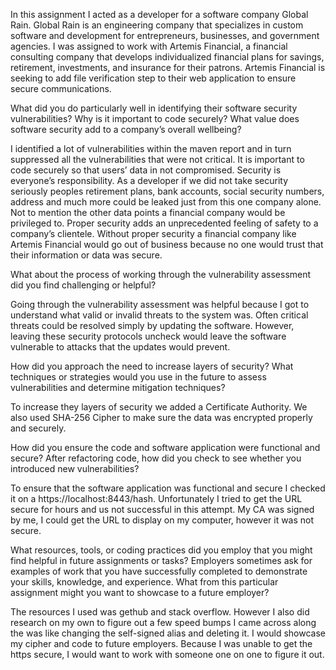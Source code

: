 
In this assignment I acted as a developer for a software company Global Rain. Global Rain is an engineering company that specializes in custom software and development for entrepreneurs, businesses, and government agencies. I was assigned to work with Artemis Financial, a financial consulting company that develops individualized financial plans for savings, retirement, investments, and insurance for their patrons. Artemis Financial is seeking to add file verification step to their web application to ensure secure communications. 

What did you do particularly well in identifying their software security vulnerabilities? Why is it important to code securely? What value does software security add to a company’s overall wellbeing?

I identified a lot of vulnerabilities within the maven report and in turn suppressed all the vulnerabilities that were not critical. It is important to code securely so that users’ data in not compromised. Security is everyone’s responsibility. As a developer if we did not take security seriously peoples retirement plans, bank accounts, social security numbers, address and much more could be leaked just from this one company alone. Not to mention the other data points a financial company would be privileged to. Proper security adds an unprecedented feeling of safety to a  company’s clientele. Without proper security a financial company like Artemis Financial would go out of business because no one would trust that their information or data was secure.  

What about the process of working through the vulnerability assessment did you find challenging or helpful?

Going through the vulnerability assessment was helpful because I got to understand what valid or invalid threats to the system was.  Often critical threats could be resolved simply by updating the software. However, leaving these security protocols uncheck would leave the software vulnerable to attacks that the updates would prevent. 

How did you approach the need to increase layers of security? What techniques or strategies would you use in the future to assess vulnerabilities and determine mitigation techniques?

To increase they layers of security we added a Certificate Authority. We also used SHA-256 Cipher to make sure the data was encrypted properly and securely.

How did you ensure the code and software application were functional and secure? After refactoring code, how did you check to see whether you introduced new vulnerabilities?

To ensure that the software application was functional and secure I checked it on a https://localhost:8443/hash. Unfortunately I tried to get the URL secure for hours and us not successful in this attempt. My CA was signed by me, I could get the URL to display on my computer, however it was not secure. 

What resources, tools, or coding practices did you employ that you might find helpful in future assignments or tasks?
Employers sometimes ask for examples of work that you have successfully completed to demonstrate your skills, knowledge, and experience. What from this particular assignment might you want to showcase to a future employer?

The resources I used was gethub and stack overflow. However I also did research on my own to figure out a few speed bumps I came across along the was like changing the self-signed alias and deleting it. I would showcase my cipher and code to future employers. Because I was unable to get the https secure, I would want to work with someone one on one to figure it out.
